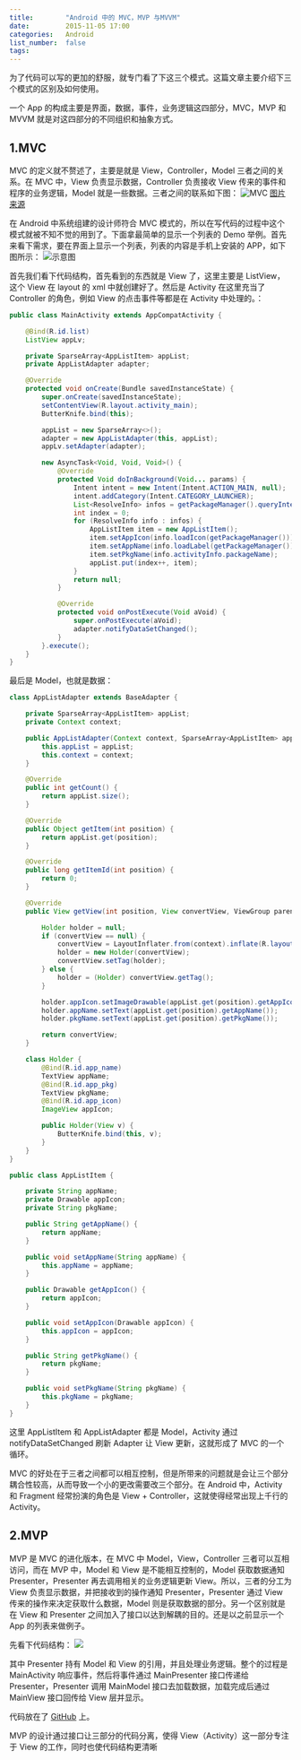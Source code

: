 ```yaml
---
title:        "Android 中的 MVC，MVP 与MVVM"
date:         2015-11-05 17:00
categories:   Android
list_number:  false
tags:
---
```


为了代码可以写的更加的舒服，就专门看了下这三个模式。这篇文章主要介绍下三个模式的区别及如何使用。

<!-- more -->

一个 App 的构成主要是界面，数据，事件，业务逻辑这四部分，MVC，MVP 和 MVVM 就是对这四部分的不同组织和抽象方式。

## 1.MVC
MVC 的定义就不赘述了，主要是就是 View，Controller，Model 三者之间的关系。在 MVC 中，View 负责显示数据，Controller 负责接收 View 传来的事件和程序的业务逻辑，Model 就是一些数据。三者之间的联系如下图：
![MVC](http://7xisp0.com1.z0.glb.clouddn.com/android_mvc.png)
[图片来源](https://stackoverflow.com/questions/2056/what-are-mvp-and-mvc-and-what-is-the-difference)

在 Android 中系统组建的设计师符合 MVC 模式的，所以在写代码的过程中这个模式就被不知不觉的用到了。下面拿最简单的显示一个列表的 Demo 举例。首先来看下需求，要在界面上显示一个列表，列表的内容是手机上安装的 APP，如下图所示：
![示意图](http://7xisp0.com1.z0.glb.clouddn.com/android_mvc_demo_pic.png)

首先我们看下代码结构，首先看到的东西就是 View 了，这里主要是 ListView，这个 View 在 layout 的 xml 中就创建好了。然后是 Activity 在这里充当了 Controller 的角色，例如 View 的点击事件等都是在 Activity 中处理的。：
```Java
public class MainActivity extends AppCompatActivity {

    @Bind(R.id.list)
    ListView appLv;

    private SparseArray<AppListItem> appList;
    private AppListAdapter adapter;

    @Override
    protected void onCreate(Bundle savedInstanceState) {
        super.onCreate(savedInstanceState);
        setContentView(R.layout.activity_main);
        ButterKnife.bind(this);

        appList = new SparseArray<>();
        adapter = new AppListAdapter(this, appList);
        appLv.setAdapter(adapter);

        new AsyncTask<Void, Void, Void>() {
            @Override
            protected Void doInBackground(Void... params) {
                Intent intent = new Intent(Intent.ACTION_MAIN, null);
                intent.addCategory(Intent.CATEGORY_LAUNCHER);
                List<ResolveInfo> infos = getPackageManager().queryIntentActivities(intent, PackageManager.MATCH_ALL);
                int index = 0;
                for (ResolveInfo info : infos) {
                    AppListItem item = new AppListItem();
                    item.setAppIcon(info.loadIcon(getPackageManager()));
                    item.setAppName(info.loadLabel(getPackageManager()).toString());
                    item.setPkgName(info.activityInfo.packageName);
                    appList.put(index++, item);
                }
                return null;
            }

            @Override
            protected void onPostExecute(Void aVoid) {
                super.onPostExecute(aVoid);
                adapter.notifyDataSetChanged();
            }
        }.execute();
    }
}
```
最后是 Model，也就是数据：
```Java
class AppListAdapter extends BaseAdapter {

    private SparseArray<AppListItem> appList;
    private Context context;

    public AppListAdapter(Context context, SparseArray<AppListItem> appList) {
        this.appList = appList;
        this.context = context;
    }

    @Override
    public int getCount() {
        return appList.size();
    }

    @Override
    public Object getItem(int position) {
        return appList.get(position);
    }

    @Override
    public long getItemId(int position) {
        return 0;
    }

    @Override
    public View getView(int position, View convertView, ViewGroup parent) {

        Holder holder = null;
        if (convertView == null) {
            convertView = LayoutInflater.from(context).inflate(R.layout.list_item_home, parent, false);
            holder = new Holder(convertView);
            convertView.setTag(holder);
        } else {
            holder = (Holder) convertView.getTag();
        }

        holder.appIcon.setImageDrawable(appList.get(position).getAppIcon());
        holder.appName.setText(appList.get(position).getAppName());
        holder.pkgName.setText(appList.get(position).getPkgName());

        return convertView;
    }

    class Holder {
        @Bind(R.id.app_name)
        TextView appName;
        @Bind(R.id.app_pkg)
        TextView pkgName;
        @Bind(R.id.app_icon)
        ImageView appIcon;

        public Holder(View v) {
            ButterKnife.bind(this, v);
        }
    }
}

public class AppListItem {

    private String appName;
    private Drawable appIcon;
    private String pkgName;

    public String getAppName() {
        return appName;
    }

    public void setAppName(String appName) {
        this.appName = appName;
    }

    public Drawable getAppIcon() {
        return appIcon;
    }

    public void setAppIcon(Drawable appIcon) {
        this.appIcon = appIcon;
    }

    public String getPkgName() {
        return pkgName;
    }

    public void setPkgName(String pkgName) {
        this.pkgName = pkgName;
    }
}
```
这里 AppListItem 和 AppListAdapter 都是 Model，Activity 通过 notifyDataSetChanged 刷新 Adapter 让 View 更新，这就形成了 MVC 的一个循环。

MVC 的好处在于三者之间都可以相互控制，但是所带来的问题就是会让三个部分耦合性较高，从而导致一个小的更改需要改三个部分。在 Android 中，Activity 和 Fragment 经常扮演的角色是 View + Controller，这就使得经常出现上千行的 Activity。

## 2.MVP
MVP 是 MVC 的进化版本，在 MVC 中 Model，View，Controller 三者可以互相访问，而在 MVP 中，Model 和 View 是不能相互控制的，Model 获取数据通知 Presenter，Presenter 再去调用相关的业务逻辑更新 View。所以，三者的分工为 View 负责显示数据，并把接收到的操作通知 Presenter，Presenter 通过 View 传来的操作来决定获取什么数据，Model 则是获取数据的部分。另一个区别就是在 View 和 Presenter 之间加入了接口以达到解耦的目的。还是以之前显示一个 App 的列表来做例子。

先看下代码结构：
![](http://7xisp0.com1.z0.glb.clouddn.com/mvp_packages.png)

其中 Presenter 持有 Model 和 View 的引用，并且处理业务逻辑。整个的过程是 MainActivity 响应事件，然后将事件通过 MainPresenter 接口传递给 Presenter，Presenter 调用 MainModel 接口去加载数据，加载完成后通过 MainView 接口回传给 View 层并显示。

代码放在了 [GitHub](https://github.com/lber19535/AndroidDemo/tree/master/app/src/main/java/com/exmaple/bill/designpattern/mvp) 上。

MVP 的设计通过接口让三部分的代码分离，使得 View（Activity）这一部分专注于 View 的工作，同时也使代码结构更清晰


